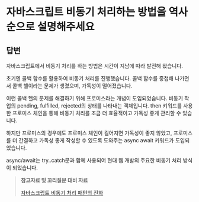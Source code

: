 # 자바스크립트 비동기 처리하는 방법을 역사 순으로 설명해주세요

## 답변

자바스크립트에서 비동기 처리를 하는 방법은 시간이 지남에 따라 발전해 왔습니다.

초기엔 콜백 함수를 활용하여 비동기 처리를 진행했습니다. 콜백 함수를 중첩해 나가면서 콜백 헬이라는 문제가 생겼으며, 가독성이 떨어졌습니다.

이런 콜백 헬의 문제를 해결하기 위해 프로미스라는 개념이 도입되었습니다. 비동기 작업의 pending, fulfilled, rejected의 상태를 나타내는 객체입니다. then 키워드를 사용한 프로미스 체인을 통해 비동기 처리를 조금 더 효율적이고 가독성 좋게 관리할 수 있습니다.

하지만 프로미스의 경우에도 프로미스 체인이 길어지면 가독성이 좋지 않았고, 프로미스를 더 간결하고 가독성 좋게 작성할 수 있도록 도와주는 async await 키워드가 도입되었습니다.

async/await는 try..catch문과 함께 사용되어 현대 웹 개발의 주요한 비동기 처리 방식이 되었습니다.


> **참고자료 및 꼬리질문 대비 자료**
> 
> [자바스크립트 비동기 처리 패턴의 진화](https://blog.barogo.io/%EA%B0%9C%EB%B0%9C%EC%9D%B8%ED%84%B4-%EC%9E%90%EB%B0%94%EC%8A%A4%ED%81%AC%EB%A6%BD%ED%8A%B8-%EB%B9%84%EB%8F%99%EA%B8%B0-%EC%B2%98%EB%A6%AC-%ED%8C%A8%ED%84%B4%EC%9D%98-%EC%A7%84%ED%99%94-1c2b2a18e755)  
<!-- 끝에 space 2개를 추가하면 줄바꿈이 됩니다! -->
